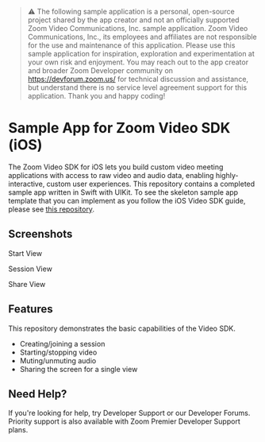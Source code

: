 > :warning: The following sample application is a personal, open-source project shared by the app creator and not an officially supported Zoom Video Communications, Inc. sample application. Zoom Video Communications, Inc., its employees and affiliates are not responsible for the use and maintenance of this application. Please use this sample application for inspiration, exploration and experimentation at your own risk and enjoyment. You may reach out to the app creator and broader Zoom Developer community on https://devforum.zoom.us/ for technical discussion and assistance, but understand there is no service level agreement support for this application. Thank you and happy coding!

# Sample App for Zoom Video SDK (iOS)

The Zoom Video SDK for iOS lets you build custom video meeting applications with access to raw video and audio data, enabling highly-interactive, custom user experiences. This repository contains a completed sample app written in Swift with UIKit. To see the skeleton sample app template that you can implement as you follow the iOS Video SDK guide, please see [this repository](https://github.com/zoom/VideoSDK-iOS-UIKit-Quickstart-Template/).

## Screenshots

Start View


Session View


Share View

## Features
This repository demonstrates the basic capabilities of the Video SDK.
- Creating/joining a session
- Starting/stopping video
- Muting/unmuting audio
- Sharing the screen for a single view

## Need Help?
If you're looking for help, try Developer Support or our Developer Forums. Priority support is also available with Zoom Premier Developer Support plans.
